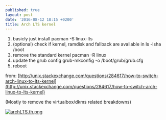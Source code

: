 ```yaml
---
published: true
layout: post
date: '2016-08-12 18:15 +0200'
title: Arch LTS kernel
---
```

1. basicly just install pacman -S linux-lts
1. (optional) check if kernel, ramdisk and fallback are available in ls -lsha /boot
1. remove the standard kernel pacman -R linux
1. update the grub config grub-mkconfig -o /boot/grub/grub.cfg
1. reboot

from: [http://unix.stackexchange.com/questions/284617/how-to-switch-arch-linux-to-lts-kernel](http://unix.stackexchange.com/questions/284617/how-to-switch-arch-linux-to-lts-kernel)

(Mostly to remove the virtualbox/dkms related breakdowns)

[![archLTS.th.png](https://scrot.moe/images/2016/08/14/archLTS.th.png)](https://scrot.moe/images/2016/08/14/archLTS.png)
